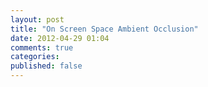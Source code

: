 ```yaml
---
layout: post
title: "On Screen Space Ambient Occlusion"
date: 2012-04-29 01:04
comments: true
categories: 
published: false
---
```

